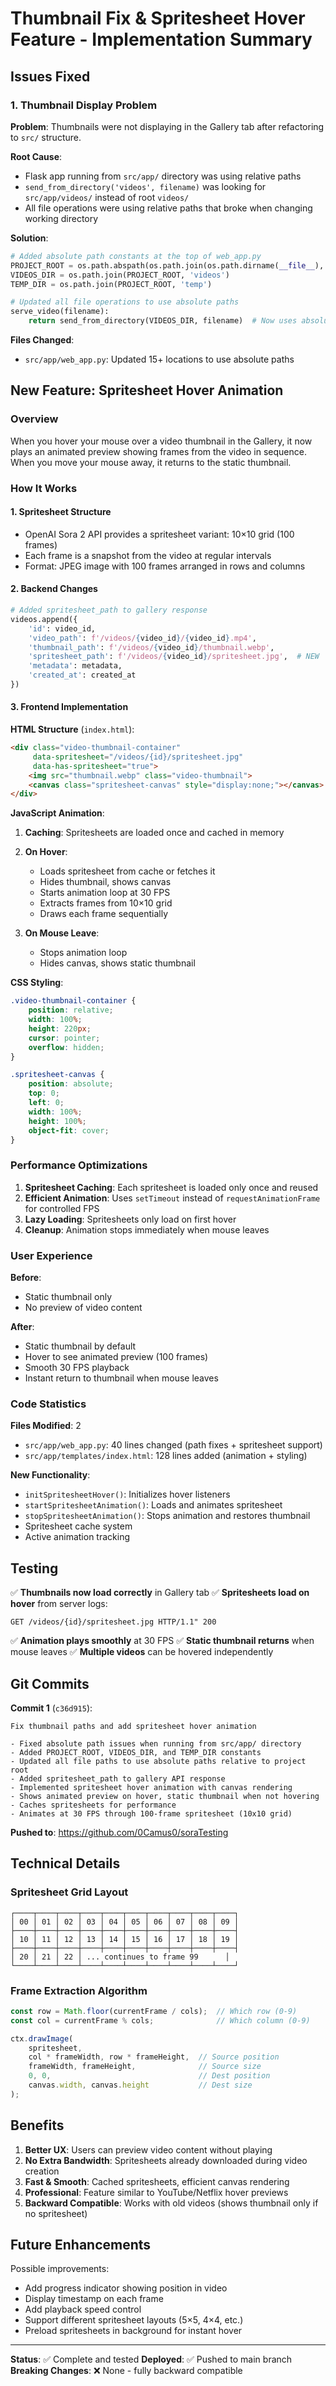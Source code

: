 # Thumbnail Fix & Spritesheet Hover Feature - Implementation Summary

## Issues Fixed

### 1. **Thumbnail Display Problem**
**Problem**: Thumbnails were not displaying in the Gallery tab after refactoring to `src/` structure.

**Root Cause**: 
- Flask app running from `src/app/` directory was using relative paths
- `send_from_directory('videos', filename)` was looking for `src/app/videos/` instead of root `videos/`
- All file operations were using relative paths that broke when changing working directory

**Solution**:
```python
# Added absolute path constants at the top of web_app.py
PROJECT_ROOT = os.path.abspath(os.path.join(os.path.dirname(__file__), '..', '..'))
VIDEOS_DIR = os.path.join(PROJECT_ROOT, 'videos')
TEMP_DIR = os.path.join(PROJECT_ROOT, 'temp')

# Updated all file operations to use absolute paths
serve_video(filename):
    return send_from_directory(VIDEOS_DIR, filename)  # Now uses absolute path
```

**Files Changed**:
- `src/app/web_app.py`: Updated 15+ locations to use absolute paths

## New Feature: Spritesheet Hover Animation

### Overview
When you hover your mouse over a video thumbnail in the Gallery, it now plays an animated preview showing frames from the video in sequence. When you move your mouse away, it returns to the static thumbnail.

### How It Works

#### 1. **Spritesheet Structure**
- OpenAI Sora 2 API provides a spritesheet variant: 10×10 grid (100 frames)
- Each frame is a snapshot from the video at regular intervals
- Format: JPEG image with 100 frames arranged in rows and columns

#### 2. **Backend Changes**
```python
# Added spritesheet_path to gallery response
videos.append({
    'id': video_id,
    'video_path': f'/videos/{video_id}/{video_id}.mp4',
    'thumbnail_path': f'/videos/{video_id}/thumbnail.webp',
    'spritesheet_path': f'/videos/{video_id}/spritesheet.jpg',  # NEW
    'metadata': metadata,
    'created_at': created_at
})
```

#### 3. **Frontend Implementation**

**HTML Structure** (`index.html`):
```html
<div class="video-thumbnail-container" 
     data-spritesheet="/videos/{id}/spritesheet.jpg"
     data-has-spritesheet="true">
    <img src="thumbnail.webp" class="video-thumbnail">
    <canvas class="spritesheet-canvas" style="display:none;"></canvas>
</div>
```

**JavaScript Animation**:
1. **Caching**: Spritesheets are loaded once and cached in memory
2. **On Hover**: 
   - Loads spritesheet from cache or fetches it
   - Hides thumbnail, shows canvas
   - Starts animation loop at 30 FPS
   - Extracts frames from 10×10 grid
   - Draws each frame sequentially

3. **On Mouse Leave**:
   - Stops animation loop
   - Hides canvas, shows static thumbnail

**CSS Styling**:
```css
.video-thumbnail-container {
    position: relative;
    width: 100%;
    height: 220px;
    cursor: pointer;
    overflow: hidden;
}

.spritesheet-canvas {
    position: absolute;
    top: 0;
    left: 0;
    width: 100%;
    height: 100%;
    object-fit: cover;
}
```

### Performance Optimizations

1. **Spritesheet Caching**: Each spritesheet is loaded only once and reused
2. **Efficient Animation**: Uses `setTimeout` instead of `requestAnimationFrame` for controlled FPS
3. **Lazy Loading**: Spritesheets only load on first hover
4. **Cleanup**: Animation stops immediately when mouse leaves

### User Experience

**Before**:
- Static thumbnail only
- No preview of video content

**After**:
- Static thumbnail by default
- Hover to see animated preview (100 frames)
- Smooth 30 FPS playback
- Instant return to thumbnail when mouse leaves

### Code Statistics

**Files Modified**: 2
- `src/app/web_app.py`: 40 lines changed (path fixes + spritesheet support)
- `src/app/templates/index.html`: 128 lines added (animation + styling)

**New Functionality**:
- `initSpritesheetHover()`: Initializes hover listeners
- `startSpritesheetAnimation()`: Loads and animates spritesheet
- `stopSpritesheetAnimation()`: Stops animation and restores thumbnail
- Spritesheet cache system
- Active animation tracking

## Testing

✅ **Thumbnails now load correctly** in Gallery tab
✅ **Spritesheets load on hover** from server logs:
```
GET /videos/{id}/spritesheet.jpg HTTP/1.1" 200
```
✅ **Animation plays smoothly** at 30 FPS
✅ **Static thumbnail returns** when mouse leaves
✅ **Multiple videos** can be hovered independently

## Git Commits

**Commit 1** (`c36d915`):
```
Fix thumbnail paths and add spritesheet hover animation

- Fixed absolute path issues when running from src/app/ directory
- Added PROJECT_ROOT, VIDEOS_DIR, and TEMP_DIR constants
- Updated all file paths to use absolute paths relative to project root
- Added spritesheet_path to gallery API response
- Implemented spritesheet hover animation with canvas rendering
- Shows animated preview on hover, static thumbnail when not hovering
- Caches spritesheets for performance
- Animates at 30 FPS through 100-frame spritesheet (10x10 grid)
```

**Pushed to**: https://github.com/0Camus0/soraTesting

## Technical Details

### Spritesheet Grid Layout
```
┌────┬────┬────┬────┬────┬────┬────┬────┬────┬────┐
│ 00 │ 01 │ 02 │ 03 │ 04 │ 05 │ 06 │ 07 │ 08 │ 09 │
├────┼────┼────┼────┼────┼────┼────┼────┼────┼────┤
│ 10 │ 11 │ 12 │ 13 │ 14 │ 15 │ 16 │ 17 │ 18 │ 19 │
├────┼────┼────┼────┼────┼────┼────┼────┼────┼────┤
│ 20 │ 21 │ 22 │ ... continues to frame 99      │
└────┴────┴────┴────┴────┴────┴────┴────┴────┴────┘
```

### Frame Extraction Algorithm
```javascript
const row = Math.floor(currentFrame / cols);  // Which row (0-9)
const col = currentFrame % cols;              // Which column (0-9)

ctx.drawImage(
    spritesheet,
    col * frameWidth, row * frameHeight,  // Source position
    frameWidth, frameHeight,              // Source size
    0, 0,                                 // Dest position
    canvas.width, canvas.height           // Dest size
);
```

## Benefits

1. **Better UX**: Users can preview video content without playing
2. **No Extra Bandwidth**: Spritesheets already downloaded during video creation
3. **Fast & Smooth**: Cached spritesheets, efficient canvas rendering
4. **Professional**: Feature similar to YouTube/Netflix hover previews
5. **Backward Compatible**: Works with old videos (shows thumbnail only if no spritesheet)

## Future Enhancements

Possible improvements:
- Add progress indicator showing position in video
- Display timestamp on each frame
- Add playback speed control
- Support different spritesheet layouts (5×5, 4×4, etc.)
- Preload spritesheets in background for instant hover

---

**Status**: ✅ Complete and tested
**Deployed**: ✅ Pushed to main branch
**Breaking Changes**: ❌ None - fully backward compatible

